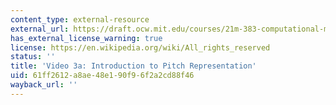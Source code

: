 ```yaml
---
content_type: external-resource
external_url: https://draft.ocw.mit.edu/courses/21m-383-computational-music-theory-and-analysis-spring-2023/resources/21m283_video_3a_mp4/
has_external_license_warning: true
license: https://en.wikipedia.org/wiki/All_rights_reserved
status: ''
title: 'Video 3a: Introduction to Pitch Representation'
uid: 61ff2612-a8ae-48e1-90f9-6f2a2cd88f46
wayback_url: ''
---
```

